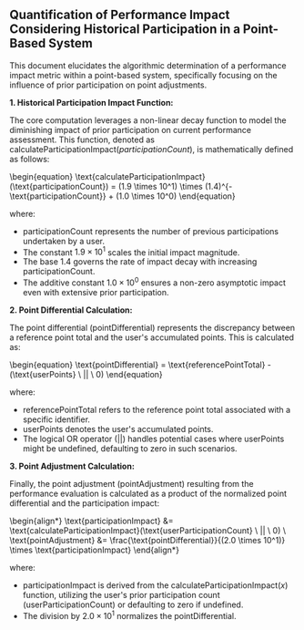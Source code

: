 ## Quantification of Performance Impact Considering Historical Participation in a Point-Based System

This document elucidates the algorithmic determination of a performance impact metric within a point-based system, specifically focusing on the influence of prior participation on point adjustments.

**1. Historical Participation Impact Function:**

The core computation leverages a non-linear decay function to model the diminishing impact of prior participation on current performance assessment. This function, denoted as $\text{calculateParticipationImpact}(participationCount)$, is mathematically defined as follows:

\begin{equation}
\text{calculateParticipationImpact}(\text{participationCount}) = (1.9 \times 10^1) \times (1.4)^{-\text{participationCount}} + (1.0 \times 10^0)
\end{equation}

where:

-   $\text{participationCount}$ represents the number of previous participations undertaken by a user.
-   The constant $1.9 \times 10^1$ scales the initial impact magnitude.
-   The base $1.4$ governs the rate of impact decay with increasing $\text{participationCount}$.
-   The additive constant $1.0 \times 10^0$ ensures a non-zero asymptotic impact even with extensive prior participation.

**2. Point Differential Calculation:**

The point differential ($\text{pointDifferential}$) represents the discrepancy between a reference point total and the user's accumulated points. This is calculated as:

\begin{equation}
\text{pointDifferential} = \text{referencePointTotal} - (\text{userPoints} \ || \ 0)
\end{equation}

where:

-   $\text{referencePointTotal}$ refers to the reference point total associated with a specific identifier.
-   $\text{userPoints}$ denotes the user's accumulated points.
-   The logical OR operator ($||$) handles potential cases where $\text{userPoints}$ might be undefined, defaulting to zero in such scenarios.

**3. Point Adjustment Calculation:**

Finally, the point adjustment ($\text{pointAdjustment}$) resulting from the performance evaluation is calculated as a product of the normalized point differential and the participation impact:

\begin{align*}
\text{participationImpact} &= \text{calculateParticipationImpact}(\text{userParticipationCount} \ || \ 0) \\
\text{pointAdjustment} &= \frac{\text{pointDifferential}}{(2.0 \times 10^1)} \times \text{participationImpact}
\end{align*}

where:

-   $\text{participationImpact}$ is derived from the $\text{calculateParticipationImpact}(x)$ function, utilizing the user's prior participation count ($\text{userParticipationCount}$) or defaulting to zero if undefined.
-   The division by $2.0 \times 10^1$ normalizes the $\text{pointDifferential}$.
